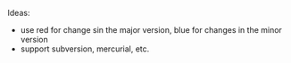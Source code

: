 Ideas:

- use red for change sin the major version, blue for changes in the minor version
- support subversion, mercurial, etc.
